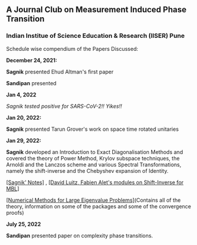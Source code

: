 ## A Journal Club on Measurement Induced Phase Transition

### Indian Institue of Science Education & Research (IISER) Pune


Schedule wise compendium of the Papers Discussed:


**December 24, 2021:**

**Sagnik** presented Ehud Altman's first paper

**Sandipan** presented




**Jan 4, 2022**

_Sagnik tested positive for SARS-CoV-2!! Yikes!!_ 




**Jan 20, 2022:**

**Sagnik** presented Tarun Grover's work on space time rotated unitaries


**Jan 29, 2022:**

**Sagnik** developed an Introduction to Exact Diagonalisation Methods and covered the theory of Power Method, Krylov subspace techniques, the Arnoldi and the Lanczos scheme and various Spectral Transformations, namely the shift-inverse and the Chebyshev expansion of Identity.


[[Sagnik' Notes]](https://sagnikrg.github.io/MIPT/Notes__Exact_Diagonalisation_and_Krylov_Space_Methods.pdf) ,  [[David Luitz, Fabien Alet's modules on Shift-Inverse for MBL]](https://scipost.org/SciPostPhys.5.5.045/pdf)

[[Numerical Methods for Large Eigenvalue Problems]](https://sagnikrg.github.io/MIPT/Saad_Y)(Contains all of the theory, information on some of the packages and some of the convergence proofs)


**July 25, 2022**

**Sandipan** presented paper on complexity phase transitions.
